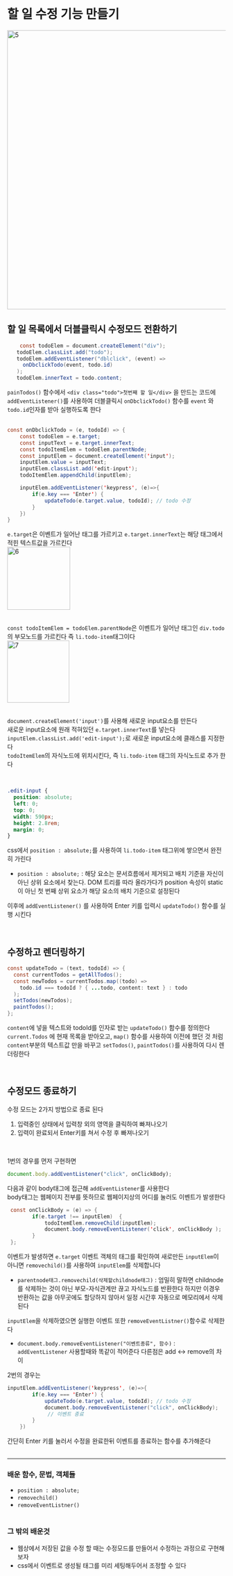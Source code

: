 # 할 일 수정 기능 만들기

<img width="643" alt="5" src="https://user-images.githubusercontent.com/110578739/184621545-6d75b159-acc4-42e4-822a-54edbe194760.png">

<br>
 
 ## 할 일 목록에서 더블클릭시 수정모드 전환하기

```java script
    const todoElem = document.createElement("div");
   todoElem.classList.add("todo");
   todoElem.addEventListener("dblclick", (event) =>
     onDbclickTodo(event, todo.id)
   );
   todoElem.innerText = todo.content;
```

`painTodos()` 함수에서 `<div class="todo">첫번째 할 일</div>` 을 만드는 코드에 `addEventListener()`를 사용하여 더블클릭시 `onDbclickTodo()` 함수를 `event` 와 `todo.id`인자를 받아 실행하도록 한다  
<br>

```java script
const onDbclickTodo = (e, todoId) => {
    const todoElem = e.target;
    const inputText = e.target.innerText;
    const todoItemElem = todoElem.parentNode;
    const inputElem = document.createElement('input');
    inputElem.value = inputText;
    inputElem.classList.add('edit-input');
    todoItemElem.appendChild(inputElem);

    inputElem.addEventListener('keypress', (e)=>{
        if(e.key === 'Enter') {
            updateTodo(e.target.value, todoId); // todo 수정
        }
    })
}
```

`e.target`은 이벤트가 일어난 태그를 가르키고 `e.target.innerText`는 해당 태그에서 적힌 텍스트값을 가르킨다  
<img width="145" alt="6" src="https://user-images.githubusercontent.com/110578739/184625055-a8d88300-08cc-44f8-9bed-a054ef357c10.png">  
<br>

`const todoItemElem = todoElem.parentNode`은 이벤트가 일어난 태그인 `div.todo`의 부모노드를 가르킨다 즉 `li.todo-item`태그이다  
<img width="143" alt="7" src="https://user-images.githubusercontent.com/110578739/184625620-b021dc1e-74ff-4048-911f-9eb75417e1c5.png">  
<br>

`document.createElement('input')`를 사용해 새로운 input요소를 만든다  
새로운 input요소에 원래 적혀있던 `e.target.innerText`를 넣는다  
`inputElem.classList.add('edit-input');`로 새로운 input요소에 클래스를 지정한다  
`todoItemElem`의 자식노드에 위치시킨다, 즉 `li.todo-item` 태그의 자식노드로 추가 한다

<br>

```css
.edit-input {
  position: absolute;
  left: 0;
  top: 0;
  width: 590px;
  height: 2.8rem;
  margin: 0;
}
```

css에서 `position : absolute;`를 사용하여 `li.todo-item` 태그위에 쌓으면서 완전히 가린다

- `position : absolute;` : 해당 요소는 문서흐름에서 제거되고 배치 기준을 자신이 아닌 상위 요소에서 찾는다. DOM 트리를 따라 올라가다가 position 속성이 static이 아닌 첫 번째 상위 요소가 해당 요소의 배치 기준으로 설정된다

이후에 `addEventListener()` 를 사용하여 Enter 키를 입력시 `updateTodo()` 함수를 실행 시킨다

<br>
 
 ## 수정하고 렌더링하기

```java script
const updateTodo = (text, todoId) => {
  const currentTodos = getAllTodos();
  const newTodos = currentTodos.map((todo) =>
    todo.id === todoId ? { ...todo, content: text } : todo
  );
  setTodos(newTodos);
  paintTodos();
};
```

`content`에 넣을 텍스트와 todoId를 인자로 받는 `updateTodo()` 함수를 정의한다  
`current.Todos` 에 현재 목록을 받아오고, `map()` 함수를 사용하여 이전에 했던 것 처럼 `content`부분의 텍스트값 만을 바꾸고 `setTodos()`, `paintTodos()`를 사용하여 다시 렌더링한다

<br>
 
 ## 수정모드 종료하기

수정 모드는 2가지 방법으로 종료 된다

1. 입력중인 상태에서 입력창 외의 영역을 클릭하여 빠져나오기
2. 입력이 완료되서 Enter키를 쳐서 수정 후 빠져나오기

<br>

1번의 경우를 먼저 구현하면

```javascript
document.body.addEventListener("click", onClickBody);
```

다음과 같이 body태그에 접근해 `addEventListener`를 사용한다  
body태그는 웹페이지 전부를 뜻하므로 웹페이지상의 어디를 눌러도 이벤트가 발생한다

```java script
 const onClickBody = (e) => {
        if(e.target !== inputElem)  {
            todoItemElem.removeChild(inputElem);
            document.body.removeEventListener('click', onClickBody );
        }
 };
```

이벤트가 발생하면 `e.target` 이벤트 객체의 태그를 확인하여 새로만든 `inputElem`이 아니면 `removechild()`를 사용하여 `inputElem`를 삭제합니다

- `parentnode태그.removechild(삭제할childnode태그)` : 엄밀히 말하면 childnode를 삭제하는 것이 아닌 부모-자식관계만 끊고 자식노드를 반환한다 하지만 이경우 반환하는 값을 아무곳에도 할당하지 않아서 일정 시간후 자동으로 메모리에서 삭제 된다

`inputElem`을 삭제하였으면 실행한 이벤트 또한 `removeEventListner()`함수로 삭제한다

- `document.body.removeEventListener("이벤트종류", 함수)` : `addEventListener` 사용할때와 똑같이 적어준다 다른점은 add <-> remove의 차이

2번의 경우는

```java script
inputElem.addEventListener('keypress', (e)=>{
        if(e.key === 'Enter') {
            updateTodo(e.target.value, todoId); // todo 수정
            document.body.removeEventListener("click", onClickBody);
             // 이벤트 종료
        }
    })
```

간단히 Enter 키를 눌러서 수정을 완료한뒤 이벤트를 종료하는 함수를 추가해준다  
<br>

<hr>

### 배운 함수, 문법, 객체들

- `position : absolute;`
- `removechild()`
- `removeEventListner()`  
  <br>

### 그 밖의 배운것

- 웹상에서 저장된 값을 수정 할 때는 수정모드를 만들어서 수정하는 과정으로 구현해보자
- css에서 이벤트로 생성될 태그를 미리 세팅해두어서 조정할 수 있다
